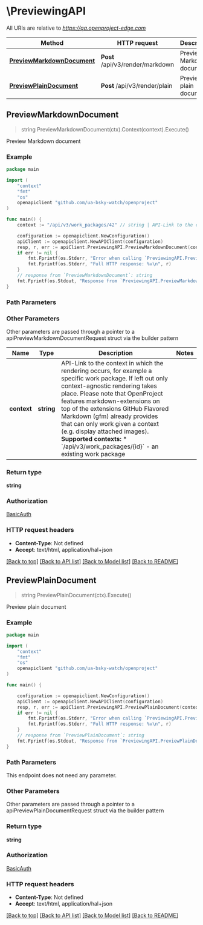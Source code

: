 # \PreviewingAPI

All URIs are relative to *https://qa.openproject-edge.com*

Method | HTTP request | Description
------------- | ------------- | -------------
[**PreviewMarkdownDocument**](PreviewingAPI.md#PreviewMarkdownDocument) | **Post** /api/v3/render/markdown | Preview Markdown document
[**PreviewPlainDocument**](PreviewingAPI.md#PreviewPlainDocument) | **Post** /api/v3/render/plain | Preview plain document



## PreviewMarkdownDocument

> string PreviewMarkdownDocument(ctx).Context(context).Execute()

Preview Markdown document



### Example

```go
package main

import (
	"context"
	"fmt"
	"os"
	openapiclient "github.com/ua-bsky-watch/openproject"
)

func main() {
	context := "/api/v3/work_packages/42" // string | API-Link to the context in which the rendering occurs, for example a specific work package.  If left out only context-agnostic rendering takes place. Please note that OpenProject features markdown-extensions on top of the extensions GitHub Flavored Markdown (gfm) already provides that can only work given a context (e.g. display attached images).  **Supported contexts:**  * `/api/v3/work_packages/{id}` - an existing work package (optional)

	configuration := openapiclient.NewConfiguration()
	apiClient := openapiclient.NewAPIClient(configuration)
	resp, r, err := apiClient.PreviewingAPI.PreviewMarkdownDocument(context.Background()).Context(context).Execute()
	if err != nil {
		fmt.Fprintf(os.Stderr, "Error when calling `PreviewingAPI.PreviewMarkdownDocument``: %v\n", err)
		fmt.Fprintf(os.Stderr, "Full HTTP response: %v\n", r)
	}
	// response from `PreviewMarkdownDocument`: string
	fmt.Fprintf(os.Stdout, "Response from `PreviewingAPI.PreviewMarkdownDocument`: %v\n", resp)
}
```

### Path Parameters



### Other Parameters

Other parameters are passed through a pointer to a apiPreviewMarkdownDocumentRequest struct via the builder pattern


Name | Type | Description  | Notes
------------- | ------------- | ------------- | -------------
 **context** | **string** | API-Link to the context in which the rendering occurs, for example a specific work package.  If left out only context-agnostic rendering takes place. Please note that OpenProject features markdown-extensions on top of the extensions GitHub Flavored Markdown (gfm) already provides that can only work given a context (e.g. display attached images).  **Supported contexts:**  * &#x60;/api/v3/work_packages/{id}&#x60; - an existing work package | 

### Return type

**string**

### Authorization

[BasicAuth](../README.md#BasicAuth)

### HTTP request headers

- **Content-Type**: Not defined
- **Accept**: text/html, application/hal+json

[[Back to top]](#) [[Back to API list]](../README.md#documentation-for-api-endpoints)
[[Back to Model list]](../README.md#documentation-for-models)
[[Back to README]](../README.md)


## PreviewPlainDocument

> string PreviewPlainDocument(ctx).Execute()

Preview plain document



### Example

```go
package main

import (
	"context"
	"fmt"
	"os"
	openapiclient "github.com/ua-bsky-watch/openproject"
)

func main() {

	configuration := openapiclient.NewConfiguration()
	apiClient := openapiclient.NewAPIClient(configuration)
	resp, r, err := apiClient.PreviewingAPI.PreviewPlainDocument(context.Background()).Execute()
	if err != nil {
		fmt.Fprintf(os.Stderr, "Error when calling `PreviewingAPI.PreviewPlainDocument``: %v\n", err)
		fmt.Fprintf(os.Stderr, "Full HTTP response: %v\n", r)
	}
	// response from `PreviewPlainDocument`: string
	fmt.Fprintf(os.Stdout, "Response from `PreviewingAPI.PreviewPlainDocument`: %v\n", resp)
}
```

### Path Parameters

This endpoint does not need any parameter.

### Other Parameters

Other parameters are passed through a pointer to a apiPreviewPlainDocumentRequest struct via the builder pattern


### Return type

**string**

### Authorization

[BasicAuth](../README.md#BasicAuth)

### HTTP request headers

- **Content-Type**: Not defined
- **Accept**: text/html, application/hal+json

[[Back to top]](#) [[Back to API list]](../README.md#documentation-for-api-endpoints)
[[Back to Model list]](../README.md#documentation-for-models)
[[Back to README]](../README.md)

